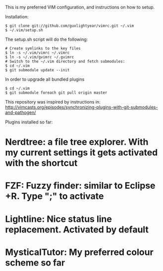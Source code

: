 This is my preferred VIM configuration, and instructions on how to setup.

Installation:

	$ git clone git://github.com/guxlightyear/vimrc.git ~/.vim
	$ ~/.vim/setup.sh

The setup.sh script will do the following:

	# Create symlinks to the key files
	$ ln -s ~/.vim/vimrc ~/.vimrc
	$ ln -s ~/.vim/gvimrc ~/.gvimrc
	# Switch to the ~/.vim directory and fetch submodules:
	$ cd ~/.vim
	$ git submodule update --init

In order to upgrade all bundled plugins

	$ cd ~/.vim
	$ git submodule foreach git pull origin master



This repository was inspired by instructions in:
http://vimcasts.org/episodes/synchronizing-plugins-with-git-submodules-and-pathogen/


Plugins installed so far:

# Nerdtree: a file tree explorer. With my current settings it gets activated with the shortcut <F2>
# FZF: Fuzzy finder: similar to Eclipse <ctrl>+R. Type ";" to activate
# Lightline: Nice status line replacement. Activated by default
# MysticalTutor: My preferred colour scheme so far
